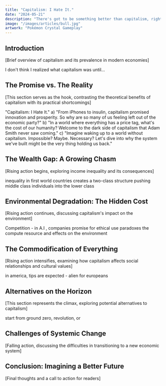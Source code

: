 ```yaml
---
title: "Capitalism: I Hate It."
date: "2024-05-21"
description: "There's got to be something better than capitalism, right?"
image: "/images/articles/bull.jpg"
artwork: "Pokémon Crystal Gameplay"
---
```


## Introduction
[Brief overview of capitalism and its prevalence in modern economies]

I don't think I realized what capitalism was until...

## The Promise vs. The Reality
[This section serves as the hook, contrasting the theoretical benefits of capitalism with its practical shortcomings]

"Capitalism: I Hate It."
a) "From iPhones to insulin, capitalism promised innovation and prosperity. So why are so many of us feeling left out of the economic party?"
b) "In a world where everything has a price tag, what's the cost of our humanity? Welcome to the dark side of capitalism that Adam Smith never saw coming."
c) "Imagine waking up to a world without capitalism. Impossible? Maybe. Necessary? Let's dive into why the system we've built might be the very thing holding us back."

## The Wealth Gap: A Growing Chasm
[Rising action begins, exploring income inequality and its consequences]

inequality in first world countries creates a two-class structure pushing middle class individuals into the lower class

## Environmental Degradation: The Hidden Cost
[Rising action continues, discussing capitalism's impact on the environment]

Competition - in A.I , companies promise for ethical use paradoxes the compute resource and effects on the environment

## The Commodification of Everything
[Rising action intensifies, examining how capitalism affects social relationships and cultural values]

in america, tips are expected - alien for europeans

## Alternatives on the Horizon
[This section represents the climax, exploring potential alternatives to capitalism]

start from ground zero, revolution, or 

## Challenges of Systemic Change
[Falling action, discussing the difficulties in transitioning to a new economic system]



## Conclusion: Imagining a Better Future
[Final thoughts and a call to action for readers]
